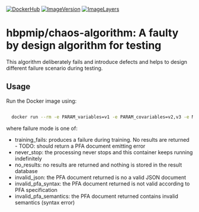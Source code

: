 [![DockerHub](https://img.shields.io/badge/docker-hbpmip%2Fchaos--algorithm-008bb8.svg)](https://hub.docker.com/r/hbpmip/chaos-algorithm/) [![ImageVersion](https://images.microbadger.com/badges/version/hbpmip/chaos-algorithm.svg)](https://hub.docker.com/r/hbpmip/chaos-algorithm/tags "hbpmip/chaos-algorithm image tags") [![ImageLayers](https://images.microbadger.com/badges/image/hbpmip/chaos-algorithm.svg)](https://microbadger.com/#/images/hbpmip/chaos-algorithm "hbpmip/chaos-algorithm on microbadger")

# hbpmip/chaos-algorithm: A faulty by design algorithm for testing

This algorithm deliberately fails and introduce defects and helps to design different failure scenario during testing.


## Usage

Run the Docker image using:


```sh

  docker run --rm -e PARAM_variables=v1 -e PARAM_covariables=v2,v3 -e MODEL_PARAM_failure=<failure mode> hbpmip/chaos-algorithm:0.0.1 compute

```

where failure mode is one of:

* training_fails: produces a failure during training. No results are returned - TODO: should return a PFA document emitting error
* never_stop: the processing never stops and this container keeps running indefinitely
* no_results: no results are returned and nothing is stored in the result database
* invalid_json: the PFA document returned is no a valid JSON document
* invalid_pfa_syntax: the PFA document returned is not valid according to PFA specification
* invalid_pfa_semantics: the PFA document returned contains invalid semantics (syntax error)
